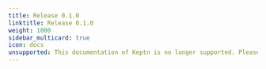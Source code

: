 ```yaml
---
title: Release 0.1.0
linktitle: Release 0.1.0
weight: 1000
sidebar_multicard: true
icon: docs
unsupported: This documentation of Keptn is no longer supported. Please upgrade your Keptn to a newer release.
---
```

 